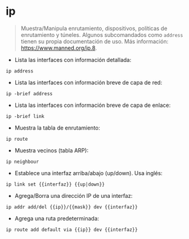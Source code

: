 # ip

> Muestra/Manipula enrutamiento, dispositivos, políticas de enrutamiento y túneles.
> Algunos subcomandados como `address` tienen su propia documentación de uso.
> Más información: <https://www.manned.org/ip.8>.

- Lista las interfaces con información detallada:

`ip address`

- Lista las interfaces con información breve de capa de red:

`ip -brief address`

- Lista las interfaces con información breve de capa de enlace:

`ip -brief link`

- Muestra la tabla de enrutamiento:

`ip route`

- Muestra vecinos (tabla ARP):

`ip neighbour`

- Establece una interfaz arriba/abajo (up/down). Usa inglés:

`ip link set {{interfaz}} {{up|down}}`

- Agrega/Borra una dirección IP de una interfaz:

`ip addr add/del {{ip}}/{{mask}} dev {{interfaz}}`

- Agrega una ruta predeterminada:

`ip route add default via {{ip}} dev {{interfaz}}`
